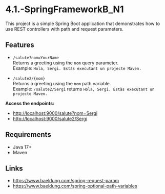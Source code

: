 # 4.1.-SpringFrameworkB_N1
This project is a simple Spring Boot application that demonstrates how to use REST controllers with path and request parameters.

## Features
- `/salute?nom=YourName`  
  Returns a greeting using the `nom` query parameter.  
  Example: `Hola, Sergi. Estàs executant un projecte Maven.`

- `/salute2/{nom}`  
  Returns a greeting using the `nom` path variable.  
  Example: `/salute2/Sergi` returns `Hola, Sergi. Estàs executant un projecte Maven.`

**Access the endpoints:**
   - [http://localhost:9000/salute?nom=Sergi](http://localhost:9000/salute?nom=Sergi)
   - [http://localhost:9000/salute2/Sergi](http://localhost:9000/salute2/Sergi)

## Requirements
- Java 17+
- Maven

## Links
- https://www.baeldung.com/spring-request-param
- https://www.baeldung.com/spring-optional-path-variables
